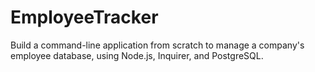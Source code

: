 # EmployeeTracker
Build a command-line application from scratch to manage a company's employee database, using Node.js, Inquirer, and PostgreSQL.  
